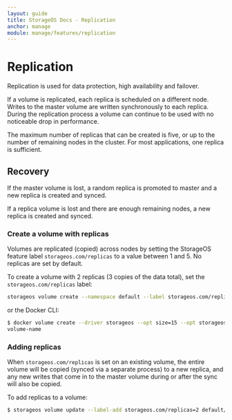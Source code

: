 ```yaml
---
layout: guide
title: StorageOS Docs - Replication
anchor: manage
module: manage/features/replication
---
```


# Replication

Replication is used for data protection, high availability and failover.

If a volume is replicated, each replica is scheduled on a different node. Writes
to the master volume are written synchronously to each replica. During the
replication process a volume can continue to be used with no noticeable drop in
performance.

The maximum number of replicas that can be created is five, or up to the number
of remaining nodes in the cluster. For most applications, one replica is
sufficient.

## Recovery

If the master volume is lost, a random replica is promoted to master and a new
replica is created and synced.

If a replica volume is lost and there are enough remaining nodes, a new replica
is created and synced.

###  Create a volume with replicas

Volumes are replicated (copied) across nodes by setting the StorageOS feature
label `storageos.com/replicas` to a value between 1 and 5. No
replicas are set by default.

To create a volume with 2 replicas (3 copies of the data total), set the
`storageos.com/replicas` label:

```bash
storageos volume create --namespace default --label storageos.com/replicas=2 volume-name
```

or the Docker CLI:

```bash
$ docker volume create --driver storageos --opt size=15 --opt storageos.com/replicas=2 volume-name
volume-name
```

### Adding replicas

When `storageos.com/replicas` is set on an existing volume, the entire
volume will be copied (synced via a separate process) to a new replica, and any
new writes that come in to the master volume during or after the sync will also
be copied.

To add replicas to a volume:
```bash
$ storageos volume update --label-add storageos.com/replicas=2 default/volume-name
```
